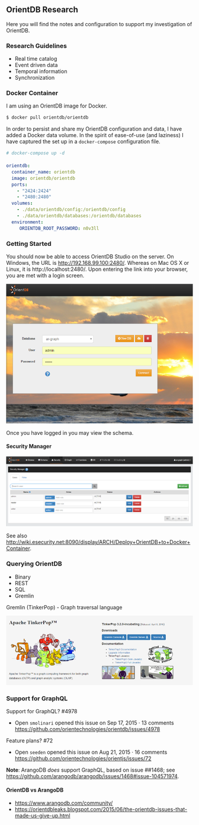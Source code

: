 ## OrientDB Research

Here you will find the notes and configuration to support my investigation of OrientDB.

### Research Guidelines

* Real time catalog
* Event driven data
* Temporal information
* Synchronization

### Docker Container

I am using an OrientDB image for Docker.

```bash
$ docker pull orientdb/orientdb
```

In order to persist and share my OrientDB configuration and data, I have added a Docker data volume. In the spirit of ease-of-use (and laziness) I have captured the set up in a `docker-compose` configuration file.

```yaml
# docker-compose up -d

orientdb:
  container_name: orientdb
  image: orientdb/orientdb
  ports:
    - "2424:2424"
    - "2480:2480"
  volumes:
    - ./data/orientdb/config:/orientdb/config
    - ./data/orientdb/databases:/orientdb/databases
  environment:
     ORIENTDB_ROOT_PASSWORD: n0v3ll
```

### Getting Started

You should now be able to access OrientDB Studio on the server. On Windows, the URL is http://192.168.99.100:2480/. Whereas on Mac OS X or Linux, it is http://localhost:2480/. Upon entering the link into your browser, you are met with a login screen.

![Login](images/OrientDB_Login.PNG)

Once you have logged in you may view the schema.

#### Security Manager

![Security Manager](images/OrientDB_Security_Manager.PNG)

See also http://wiki.esecurity.net:8090/display/ARCH/Deploy+OrientDB+to+Docker+Container.

### Querying OrientDB

* Binary
* REST
* SQL
* Gremlin

Gremlin (TinkerPop) - Graph traversal language

![TinkerPop](images/TinkerPop.png)

### Support for GraphQL

Support for GraphQL? #4978
* Open    `smolinari` opened this issue on Sep 17, 2015 · 13 comments
https://github.com/orientechnologies/orientdb/issues/4978

Feature plans? #72
* Open    `seeden` opened this issue on Aug 21, 2015 · 16 comments
https://github.com/orientechnologies/orientjs/issues/72

**Note**: ArangoDB *does* support GraphQL, based on issue ##1468; see https://github.com/arangodb/arangodb/issues/1468#issue-104571974.

#### OrientDB vs ArangoDB

* https://www.arangodb.com/community/
* https://orientdbleaks.blogspot.com/2015/06/the-orientdb-issues-that-made-us-give-up.html
